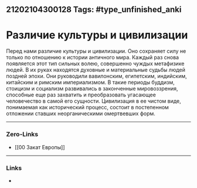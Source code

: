21202104300128
Tags: #type_unfinished_anki 
---
# Различие культуры и цивилизации

Перед нами различие культуры и цивилизации. Оно сохраняет силу не только по отношению к истории античного мира. Каждый раз снова появляется этот тип сильных волею, совершенно чуждых метафизике людей. В их руках находятся духовные и материальные судьбы людей поздней эпохи. Они руководили вавилонским, египетским, индийским, китайским и римским империализмом. В такие периоды буддизм, стоицизм и социализм развивались в законченные мировоззрения, способные еще раз захватить и преобразовать угасающее человечество в самой его сущности. Цивилизация в ее чистом виде, понимаемая как исторический процесс, состоит в постепенном отложении ставших неорганическими омертвевших форм.

---
### Zero-Links
- [[00 Закат Европы]]
---
### Links
-
